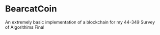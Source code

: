 # BearcatCoin
An extremely basic implementation of a blockchain for my 44-349 Survey of Algorithims Final
